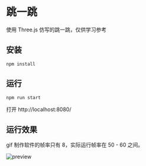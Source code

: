# 跳一跳

使用 Three.js 仿写的跳一跳，仅供学习参考

## 安装

```
npm install
```

## 运行

```
npm run start
```

打开 http://localhost:8080/

## 运行效果

gif 制作软件的帧率只有 8，实际运行帧率在 50 - 60 之间。

![preview](https://raw.githubusercontent.com/shenmaxg/web-jump/master/image/final-show.gif)
